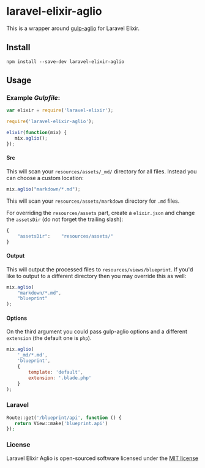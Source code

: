# laravel-elixir-aglio

This is a wrapper around [gulp-aglio](https://www.npmjs.com/package/gulp-aglio) for Laravel Elixir.

## Install

```
npm install --save-dev laravel-elixir-aglio
```

## Usage

### Example *Gulpfile*:

```javascript
var elixir = require('laravel-elixir');

require('laravel-elixir-aglio');

elixir(function(mix) {
   mix.aglio();
});
```

#### Src

This will scan your `resources/assets/_md/` directory for all files. Instead you can choose a custom location:

```javascript
mix.aglio("markdown/*.md");
```

This will scan your `resources/assets/markdown` directory for `.md` files.

For overriding the `resources/assets` part, create a `elixir.json` and change the `assetsDir` (do not forget the trailing slash):

```javascript
{
    "assetsDir":    "resources/assets/"
}
```

#### Output
This will output the processed files to `resources/views/blueprint`. If you'd like to output to a different directory then you may override this as well:

```javascript
mix.aglio(
    "markdown/*.md",
    "blueprint"
);
```

#### Options

On the third argument you could pass gulp-aglio options and a different `extension` (the default one is `php`).

```javascript
mix.aglio(
    '_md/*.md',
    'blueprint',
    {
        template: 'default',
        extension: '.blade.php'
    }
);
```

### Laravel

```php
Route::get('/blueprint/api', function () {
   return View::make('blueprint.api') 
});
```

### License

Laravel Elixir Aglio is open-sourced software licensed under the [MIT license](http://opensource.org/licenses/MIT)
